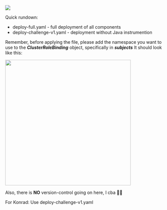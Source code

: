 <img src="https://github.com/ofushtei/cco-challenge-test/assets/46541097/3fa766bb-9fcc-4a1e-9db6-1fdcc00d7646">


Quick rundown:
- deploy-full.yaml - full deployment of all components
- deploy-challenge-v1.yaml - deployment without Java instrumention

Remember, before applying the file, please add the namespace you want to use to the __*ClusterRoleBinding*__ object, specifically in __*subjects*__
It should look like this:

<img src="https://github.com/ofushtei/cco-challenge-test/assets/46541097/092f094c-7ea1-4740-8548-898dd58a8495" width="400">

Also, there is __NO__ version-control going on here, I cba 💅🏻

For Konrad:
Use deploy-challenge-v1.yaml
